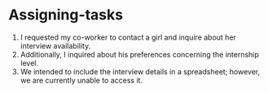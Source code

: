 # Assigning-tasks
1. I requested my co-worker to contact a girl and inquire about her interview availability. 
2. Additionally, I inquired about his preferences concerning the internship level. 
3. We intended to include the interview details in a spreadsheet; however, we are currently unable to access it.
